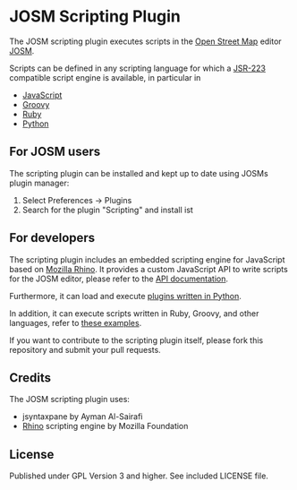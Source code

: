 # JOSM Scripting Plugin

The JOSM scripting plugin executes scripts in the [Open Street Map](http://www.openstreetmap.org) editor
[JOSM](http://josm.openstreetmap.de/). 

Scripts can be defined in any scripting language for which a 
[JSR-223](http://www.jcp.org/aboutJava/communityprocess/pr/jsr223/) compatible script engine is available, in 
particular in 
* [JavaScript](http://en.wikipedia.org/wiki/JavaScript)
* [Groovy](http://groovy.codehaus.org/)
* [Ruby](http://www.ruby-lang.org/en/)
* [Python](http://www.python.org/)

## For JOSM users
The scripting plugin can be installed and kept up to date using JOSMs plugin manager:

1. Select Preferences -> Plugins
2. Search for the plugin "Scripting" and install ist 

## For developers
The scripting plugin includes an embedded scripting engine for JavaScript based on 
[Mozilla Rhino](http://www.mozilla.org/rhino/).
It provides a custom JavaScript API to write scripts for the JOSM editor, please refer to 
the [API documentation](http://gubaer.github.com/josm-scripting-plugin/).

Furthermore, it can load and execute [plugins written in Python](http://gubaer.github.com/josm-scripting-plugin/doc/python.html).

In addition, it can execute scripts written in Ruby, Groovy, and other languages, refer to 
[these examples](https://github.com/Gubaer/josm-scripting-plugin/tree/master/scripts). 

If you want to contribute to the scripting plugin itself, please fork this repository and
submit your pull requests.

## Credits
The JOSM scripting plugin uses: 

* jsyntaxpane by Ayman Al-Sairafi
* [Rhino](http://www.mozilla.org/rhino/) scripting engine by Mozilla Foundation

## License
Published under GPL Version 3 and higher. See included LICENSE file.
